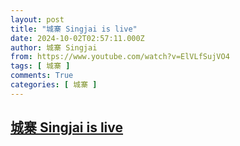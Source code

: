 ```yaml
---
layout: post
title: "城寨 Singjai is live"
date: 2024-10-02T02:57:11.000Z
author: 城寨 Singjai
from: https://www.youtube.com/watch?v=ElVLfSujVO4
tags: [ 城寨 ]
comments: True
categories: [ 城寨 ]
---
```

<!--1727837831000-->
[城寨 Singjai is live](https://www.youtube.com/watch?v=ElVLfSujVO4)
------

<div>

</div>
